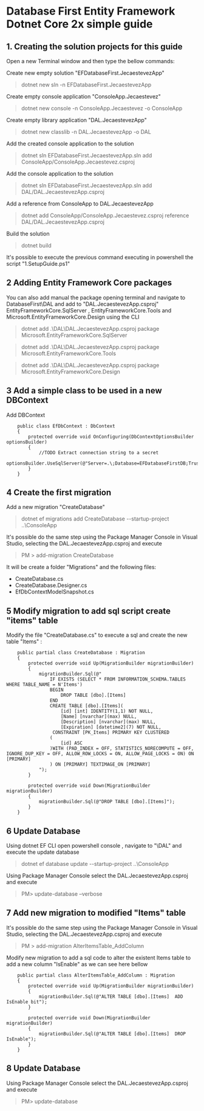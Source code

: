 # Database First Entity Framework Dotnet Core 2x simple guide

## 1. Creating the solution projects for this guide
Open a new Terminal window and then type the bellow commands:

Create new empty solution "EFDatabaseFirst.JecaestevezApp"
 > dotnet new sln -n EFDatabaseFirst.JecaestevezApp

Create empty console application "ConsoleApp.Jecaestevez"
 > dotnet new console -n ConsoleApp.Jecaestevez -o ConsoleApp

Create empty library application "DAL.JecaestevezApp"
 > dotnet new classlib -n DAL.JecaestevezApp -o DAL

 Add the created console application to the solution
  > dotnet sln EFDatabaseFirst.JecaestevezApp.sln add ConsoleApp/ConsoleApp.Jecaestevez.csproj  

Add the console application to the solution
  > dotnet sln EFDatabaseFirst.JecaestevezApp.sln add DAL/DAL.JecaestevezApp.csproj  

Add a reference from ConsoleApp to DAL.JecaestevezApp
  >dotnet add ConsoleApp/ConsoleApp.Jecaestevez.csproj reference DAL/DAL.JecaestevezApp.csproj

Build the solution
 > dotnet build

 It's possible to execute the previous command executing in powershell the script "1.SetupGuide.ps1"

## 2 Adding Entity Framework Core packages

You can also add manual the package opening  terminal and navigate to DatabaseFirst\DAL and  add to "DAL.JecaestevezApp.csproj"  EntityFrameworkCore.SqlServer , EntityFrameworkCore.Tools and Microsoft.EntityFrameworkCore.Design  using the CLI 

> dotnet add .\DAL\DAL.JecaestevezApp.csproj package Microsoft.EntityFrameworkCore.SqlServer

> dotnet add .\DAL\DAL.JecaestevezApp.csproj package Microsoft.EntityFrameworkCore.Tools 

> dotnet add .\DAL\DAL.JecaestevezApp.csproj package Microsoft.EntityFrameworkCore.Design 


## 3 Add a simple class to be used in a new  DBContext
Add DBContext
```
    public class EfDbContext : DbContext
    {
        protected override void OnConfiguring(DbContextOptionsBuilder optionsBuilder)
        {
            //TODO Extract connection string to a secret
            optionsBuilder.UseSqlServer(@"Server=.\;Database=EFDatabaseFirstDB;Trusted_Connection=True;MultipleActiveResultSets=true");
        }
    }
```

## 4 Create the first migration
Add a new migration "CreateDatabase"
> dotnet ef  migrations add CreateDatabase --startup-project ..\ConsoleApp

It's possible do the same step using the Package Manager Console in Visual Studio, selecting the DAL.JecaestevezApp.csproj and execute 
> PM > add-migration CreateDatabase

It will be create a folder "Migrations" and the following files:
* CreateDatabase.cs
* CreateDatabase.Designer.cs
* EfDbContextModelSnapshot.cs

## 5 Modify migration to add sql script create "items" table
Modify the file "CreateDatabase.cs" to execute a sql and create the new table "Items" :
```
    public partial class CreateDatabase : Migration
    {
        protected override void Up(MigrationBuilder migrationBuilder)
        {
            migrationBuilder.Sql(@"
                IF EXISTS (SELECT * FROM INFORMATION_SCHEMA.TABLES WHERE TABLE_NAME = N'Items')
                BEGIN
                    DROP TABLE [dbo].[Items]
                END
                CREATE TABLE [dbo].[Items](
	                [id] [int] IDENTITY(1,1) NOT NULL,
	                [Name] [nvarchar](max) NULL,
	                [Description] [nvarchar](max) NULL,
	                [Expiration] [datetime2](7) NOT NULL,
                 CONSTRAINT [PK_Items] PRIMARY KEY CLUSTERED 
                (
	                [id] ASC
                )WITH (PAD_INDEX = OFF, STATISTICS_NORECOMPUTE = OFF, IGNORE_DUP_KEY = OFF, ALLOW_ROW_LOCKS = ON, ALLOW_PAGE_LOCKS = ON) ON [PRIMARY]
                ) ON [PRIMARY] TEXTIMAGE_ON [PRIMARY]
            ");
        }

        protected override void Down(MigrationBuilder migrationBuilder)
        {
            migrationBuilder.Sql(@"DROP TABLE [dbo].[Items]");
        }
    }
```
## 6 Update Database
Using dotnet EF CLI open powershell console , navigate to "\DAL" and execute the update database
> dotnet ef database update --startup-project ..\ConsoleApp

Using Package Manager Console select the DAL.JecaestevezApp.csproj and execute 
> PM> update-database –verbose


## 7 Add new migration to modified "Items" table

It's possible do the same step using the Package Manager Console in Visual Studio, selecting the DAL.JecaestevezApp.csproj and execute 
> PM > add-migration AlterItemsTable_AddColumn

Modify new migration to add a sql code to alter the existent Items table to add a new column "IsEnable" as we can see here bellow 
```
    public partial class AlterItemsTable_AddColumn : Migration
    {
        protected override void Up(MigrationBuilder migrationBuilder)
        {
            migrationBuilder.Sql(@"ALTER TABLE [dbo].[Items]  ADD IsEnable bit");
        }

        protected override void Down(MigrationBuilder migrationBuilder)
        {
            migrationBuilder.Sql(@"ALTER TABLE [dbo].[Items]  DROP IsEnable");
        }
    }
```

## 8 Update Database
Using Package Manager Console select the DAL.JecaestevezApp.csproj and execute 
> PM> update-database 
